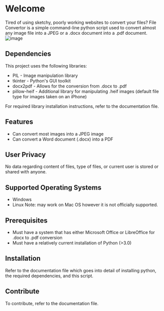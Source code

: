 # Welcome
Tired of using sketchy, poorly working websites to convert your files? File Convertor is a simple command-line python script used to convert almost any image file into a JPEG or a .docx document into a .pdf document.
![image](https://github.com/MaybeMarq/File-Converter/assets/62733985/9eebf3ed-a9d3-4e4e-98ca-0983e7de9d07)

## Dependencies
This project uses the following libraries:
- PIL - Image manipulation library
- tkinter - Python's GUI toolkit
- docx2pdf - Allows for the conversion from .docx to .pdf
- pillow-heif - Additional library for manipulating .heif images (default file type for images taken on an iPhone)

For required library installation instructions, refer to the documentation file.

## Features
- Can convert most images into a JPEG image
- Can convert a Word document (.docx) into a PDF

## User Privacy
No data regarding content of files, type of files, or current user is stored or shared with anyone. 

## Supported Operating Systems
- Windows
- Linux
Note: may work on Mac OS however it is not officially supported.

## Prerequisites
- Must have a system that has either Microsoft Office or LibreOffice for .docx to .pdf conversion
- Must have a relatively current installation of Python (>3.0)

## Installation
Refer to the documentation file which goes into detail of installing python, the required dependencies, and this script.

## Contribute
To contribute, refer to the documentation file.
